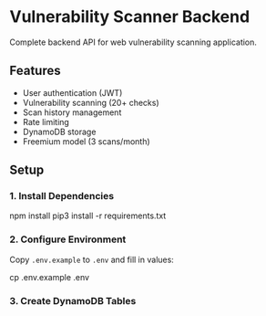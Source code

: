 # Vulnerability Scanner Backend

Complete backend API for web vulnerability scanning application.

## Features

- User authentication (JWT)
- Vulnerability scanning (20+ checks)
- Scan history management
- Rate limiting
- DynamoDB storage
- Freemium model (3 scans/month)

## Setup

### 1. Install Dependencies

npm install
pip3 install -r requirements.txt


### 2. Configure Environment

Copy `.env.example` to `.env` and fill in values:

cp .env.example .env


### 3. Create DynamoDB Tables


